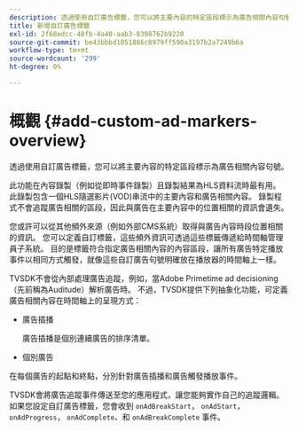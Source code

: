 ```yaml
---
description: 透過使用自訂廣告標籤，您可以將主要內容的特定區段標示為廣告相關內容句號。
title: 新增自訂廣告標籤
exl-id: 2f68edcc-48fb-4a40-aab3-8308762b9220
source-git-commit: be43bbbd1051886c8979ff590a3197b2a7249b6a
workflow-type: tm+mt
source-wordcount: '299'
ht-degree: 0%

---
```


# 概觀 {#add-custom-ad-markers-overview}

透過使用自訂廣告標籤，您可以將主要內容的特定區段標示為廣告相關內容句號。

此功能在內容錄製（例如從即時事件錄製）且錄製結果為HLS資料流時最有用。 此錄製包含一個HLS隨選影片(VOD)串流中的主要內容和廣告相關內容。 錄製程式不會追蹤廣告相關的區段，因此與廣告在主要內容中的位置相關的資訊會遺失。

您或許可以從其他頻外來源（例如外部CMS系統）取得與廣告內容時段位置相關的資訊。 您可以定義自訂標籤，這些頻外資訊可透過這些標籤傳遞給時間軸管理員子系統。 目的是標籤符合指定廣告相關內容的內容區段，讓所有廣告特定播放事件以相同方式觸發，就像這些自訂廣告句號明確放在播放器的時間軸上一樣。

TVSDK不會從內部處理廣告追蹤，例如，當Adobe Primetime ad decisioning （先前稱為Auditude）解析廣告時。 不過，TVSDK提供下列抽象化功能，可定義廣告相關內容在時間軸上的呈現方式：

* 廣告插播

   廣告插播是個別連續廣告的排序清單。
* 個別廣告

在每個廣告的起點和終點，分別針對廣告插播和廣告觸發播放事件。

TVSDK會將廣告追蹤事件傳送至您的應用程式，讓您能夠實作自己的追蹤邏輯。 如果您設定自訂廣告標籤，您會收到 `onAdBreakStart`， `onAdStart`， `onAdProgress`， `onAdComplete`、和 `onAdBreakComplete` 事件。
